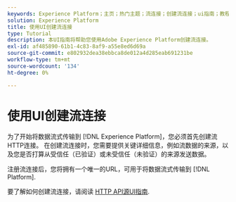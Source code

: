 ```yaml
---
keywords: Experience Platform；主页；热门主题；流连接；创建流连接；ui指南；教程；创建流连接；流摄取；摄取；
solution: Experience Platform
title: 使用UI创建流连接
type: Tutorial
description: 本UI指南将帮助您使用Adobe Experience Platform创建流连接。
exl-id: af485890-61b1-4c83-8af9-a55e8ed6d69a
source-git-commit: e802932dea38ebbca8de012a4d285eab691231be
workflow-type: tm+mt
source-wordcount: '134'
ht-degree: 0%

---
```


# 使用UI创建流连接

为了开始将数据流式传输到 [!DNL Experience Platform]，您必须首先创建流HTTP连接。 在创建流连接时，您需要提供关键详细信息，例如流数据的来源，以及您是否打算从受信任（已验证）或未受信任（未验证）的来源发送数据。

注册流连接后，您将拥有一个唯一的URL，可用于将数据流式传输到 [!DNL Platform].

要了解如何创建流连接，请阅读 [HTTP API源UI指南](../../sources/tutorials/ui/create/streaming/http.md).
